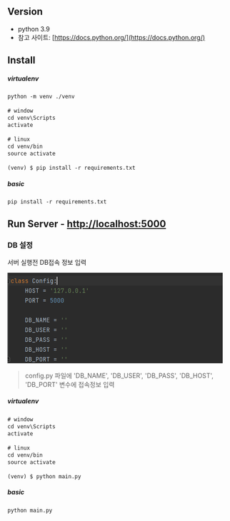 ## Version
- python 3.9
- 참고 사이트: [https://docs.python.org/](https://docs.python.org/)


## Install
##### virtualenv
```
python -m venv ./venv

# window
cd venv\Scripts
activate

# linux
cd venv/bin
source activate

(venv) $ pip install -r requirements.txt
```
##### basic
```
pip install -r requirements.txt
```


## Run Server - [http://localhost:5000](http://localhost:5000)

### DB 설정
서버 실행전 DB접속 정보 입력

![img.png](img.png)
> config.py 파일에 'DB_NAME', 'DB_USER', 'DB_PASS', 'DB_HOST', 'DB_PORT' 변수에 접속정보 입력


##### virtualenv
```
# window
cd venv\Scripts
activate

# linux
cd venv/bin
source activate

(venv) $ python main.py
```

##### basic
```
python main.py
```